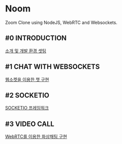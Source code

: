 # Noom
Zoom Clone using NodeJS, WebRTC and Websockets.

## #0 INTRODUCTION
[소개 및 개발 환경 셋팅](chapter_Recap/introduction.md)

## #1 CHAT WITH WEBSOCKETS
[웹소켓을 이용한 챗 구현](chapter_Recap/chat_with_websockets.md)

## #2 SOCKETIO
[SOCKETIO 프레임워크](chapter_Recap/socketio.md)

## #3 VIDEO CALL
[WebRTC를 이용한 화상채팅 구현](chapter_Recap/video_call.md)